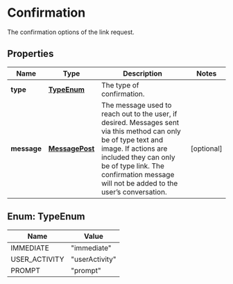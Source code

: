 

# Confirmation

The confirmation options of the link request.

## Properties

| Name | Type | Description | Notes |
|------------ | ------------- | ------------- | -------------|
|**type** | [**TypeEnum**](#TypeEnum) | The type of confirmation. |  |
|**message** | [**MessagePost**](MessagePost.md) | The message used to reach out to the user, if desired. Messages sent via this method can only be of type text and image. If actions are included they can only be of type link. The confirmation message will not be added to the user’s conversation. |  [optional] |



## Enum: TypeEnum

| Name | Value |
|---- | -----|
| IMMEDIATE | &quot;immediate&quot; |
| USER_ACTIVITY | &quot;userActivity&quot; |
| PROMPT | &quot;prompt&quot; |



